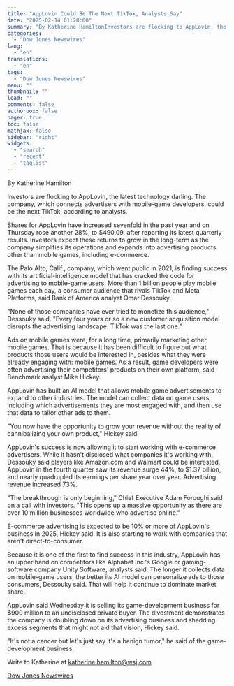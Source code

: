 ```yaml
---
title: "AppLovin Could Be The Next TikTok, Analysts Say"
date: "2025-02-14 01:28:00"
summary: "By Katherine HamiltonInvestors are flocking to AppLovin, the latest technology darling. The company, which connects advertisers with mobile-game developers, could be the next TikTok, according to analysts.Shares for AppLovin have increased sevenfold in the past year and on Thursday rose another 28%, to $490.09, after reporting its latest quarterly results...."
categories:
  - "Dow Jones Newswires"
lang:
  - "en"
translations:
  - "en"
tags:
  - "Dow Jones Newswires"
menu: ""
thumbnail: ""
lead: ""
comments: false
authorbox: false
pager: true
toc: false
mathjax: false
sidebar: "right"
widgets:
  - "search"
  - "recent"
  - "taglist"
---
```


By Katherine Hamilton

Investors are flocking to AppLovin, the latest technology darling. The company, which connects advertisers with mobile-game developers, could be the next TikTok, according to analysts.

Shares for AppLovin have increased sevenfold in the past year and on Thursday rose another 28%, to $490.09, after reporting its latest quarterly results. Investors expect these returns to grow in the long-term as the company simplifies its operations and expands into advertising products other than mobile games, including e-commerce.

The Palo Alto, Calif., company, which went public in 2021, is finding success with its artificial-intelligence model that has cracked the code for advertising to mobile-game users. More than 1 billion people play mobile games each day, a consumer audience that rivals TikTok and Meta Platforms, said Bank of America analyst Omar Dessouky.

"None of those companies have ever tried to monetize this audience," Dessouky said. "Every four years or so a new customer acquisition model disrupts the advertising landscape. TikTok was the last one."

Ads on mobile games were, for a long time, primarily marketing other mobile games. That is because it has been difficult to figure out what products those users would be interested in, besides what they were already engaging with: mobile games. As a result, game developers were often advertising their competitors' products on their own platform, said Benchmark analyst Mike Hickey.

AppLovin has built an AI model that allows mobile game advertisements to expand to other industries. The model can collect data on game users, including which advertisements they are most engaged with, and then use that data to tailor other ads to them.

"You now have the opportunity to grow your revenue without the reality of cannibalizing your own product," Hickey said.

AppLovin's success is now allowing it to start working with e-commerce advertisers. While it hasn't disclosed what companies it's working with, Dessouky said players like Amazon.com and Walmart could be interested. AppLovin in the fourth quarter saw its revenue surge 44%, to $1.37 billion, and nearly quadrupled its earnings per share year over year. Advertising revenue increased 73%.

"The breakthrough is only beginning," Chief Executive Adam Foroughi said on a call with investors. "This opens up a massive opportunity as there are over 10 million businesses worldwide who advertise online."

E-commerce advertising is expected to be 10% or more of AppLovin's business in 2025, Hickey said. It is also starting to work with companies that aren't direct-to-consumer.

Because it is one of the first to find success in this industry, AppLovin has an upper hand on competitors like Alphabet Inc.'s Google or gaming-software company Unity Software, analysts said. The longer it collects data on mobile-game users, the better its AI model can personalize ads to those consumers, Dessouky said. That will help it continue to dominate market share.

AppLovin said Wednesday it is selling its game-development business for $900 million to an undisclosed private buyer. The divestment demonstrates the company is doubling down on its advertising business and shedding excess segments that might not aid that vision, Hickey said.

"It's not a cancer but let's just say it's a benign tumor," he said of the game-development business.

Write to Katherine at katherine.hamilton@wsj.com

[Dow Jones Newswires](https://www.tradingview.com/news/DJN_DN20250213012731:0/)
